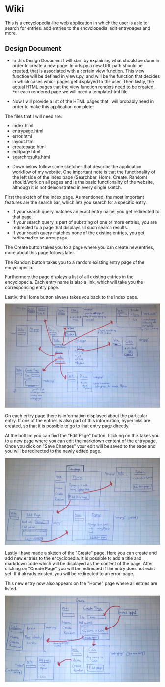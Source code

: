 # Wiki

This is a encyclopedia-like web application in which the user is able to search
for entries, add entries to the encyclopedia, edit entrypages and more.

## Design Document

* In this Design Document I will start by explaining what should be done in order
to create a new page. In urls.py a new URL path should be created, that is associated
with a certain view function. This view function will be defined in views.py, and
will be the function that decides in which cases which pages get displayed to the
user. Then lastly, the actual HTML pages that the view function renders need to
be created. For each rendered page we will need a template.html file.

* Now I will provide a list of the HTML pages that I will probably need in order
to make this application complete:

The files that I will need are:
- index.html
- entrypage.html
- error.html
- layout.html
- createpage.html
- editpage.html
- searchresults.html


* Down below follow some sketches that describe the application workflow of my
website. One important note is that the functionality of the left side of the index
page (Searchbar, Home, Create, Random) should/work on all pages and is the basic
functionality of the website, although it is not demonstrated in every single sketch.

First the sketch of the index page. As mentioned, the most important features
are the search bar, which lets you search for a specific entry.
- If your search query matches an exact entry name, you get redirected to that page.
- If your search query is part of substring of one or more entries, you are redirected
to a page that displays all such search results.
- If your seach query matches none of the existing entries, you get redirected to
an error page.

The Create button takes you to a page where you can create new entries, more about
this page follows later.

The Random button takes you to a random existing entry page of the encyclopedia.

Furthermore the page displays a list of all existing entries in the encyclopedia.
Each entry name is also a link, which will take you the corresponding entry page.

Lastly, the Home button always takes you back to the index page.

!["Sketch of index page of Wiki"](images/202212141806451000.jpg)

On each entry page there is information displayed about the particular entry.
If one of the entries is also part of this information, hyperlinks are created,
so that it is possible to go to that entry page directly.

At the bottom you can find the "Edit Page" button. Clicking on this takes you to
a new page where you can edit the markdown content of the entrypage.
Once you click on "Save Changes" your edit will be saved to the page and you will
be redirected to the newly edited page.

!["Sketch of entry page of Wiki"](images/202212141815111001.jpg)

Lastly I have made a sketch of the "Create" page. Here you can create and add
new entries to the encyclopedia. It is possible to add a title and markdown code which will be displayed as the content of the page.
After clicking on "Create Page" you will be redirected if the entry does not exist
yet. If it already existed, you will be redirected to an error-page.

This new entry now also appears on the "Home" page where all entries are listed.

!["Sketch of create page of Wiki"](images/202212141827071002.jpg)
